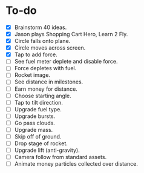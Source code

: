 # To-do

- [x] Brainstorm 40 ideas.
- [x] Jason plays Shopping Cart Hero, Learn 2 Fly.
- [x] Circle falls onto plane.
- [x] Circle moves across screen.
- [x] Tap to add force.
- [ ] See fuel meter deplete and disable force.
- [ ] Force depletes with fuel.
- [ ] Rocket image.
- [ ] See distance in milestones.
- [ ] Earn money for distance.
- [ ] Choose starting angle.
- [ ] Tap to tilt direction.
- [ ] Upgrade fuel type.
- [ ] Upgrade bursts.
- [ ] Go pass clouds.
- [ ] Upgrade mass.
- [ ] Skip off of ground.
- [ ] Drop stage of rocket.
- [ ] Upgrade lift (anti-gravity).
- [ ] Camera follow from standard assets.
- [ ] Animate money particles collected over distance.
